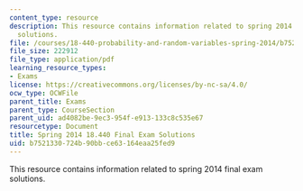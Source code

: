 ```yaml
---
content_type: resource
description: This resource contains information related to spring 2014 final exam
  solutions.
file: /courses/18-440-probability-and-random-variables-spring-2014/b7521330724b90bbce63164eaa25fed9_MIT18_440S14_final2014_sol.pdf
file_size: 222912
file_type: application/pdf
learning_resource_types:
- Exams
license: https://creativecommons.org/licenses/by-nc-sa/4.0/
ocw_type: OCWFile
parent_title: Exams
parent_type: CourseSection
parent_uid: ad4082be-9ec3-954f-e913-133c8c535e67
resourcetype: Document
title: Spring 2014 18.440 Final Exam Solutions
uid: b7521330-724b-90bb-ce63-164eaa25fed9
---
```

This resource contains information related to spring 2014 final exam solutions.